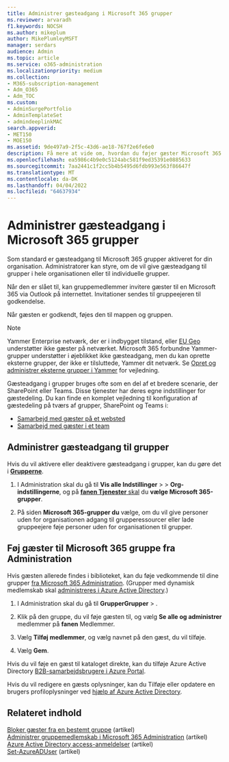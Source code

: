 ```yaml
---
title: Administrer gæsteadgang i Microsoft 365 grupper
ms.reviewer: arvaradh
f1.keywords: NOCSH
ms.author: mikeplum
author: MikePlumleyMSFT
manager: serdars
audience: Admin
ms.topic: article
ms.service: o365-administration
ms.localizationpriority: medium
ms.collection:
- M365-subscription-management
- Adm_O365
- Adm_TOC
ms.custom:
- AdminSurgePortfolio
- AdminTemplateSet
- admindeeplinkMAC
search.appverid:
- MET150
- MOE150
ms.assetid: 9de497a9-2f5c-43d6-ae18-767f2e6fe6e0
description: Få mere at vide om, hvordan du føjer gæster Microsoft 365 gruppe, får vist gæster og bruger PowerShell til at kontrollere gæsteadgang.
ms.openlocfilehash: ea5986c4b9e0c5124abc581f9ed35391e0885633
ms.sourcegitcommit: 7aa2441c1f2cc5b4b5495d6fdb993e563f86647f
ms.translationtype: MT
ms.contentlocale: da-DK
ms.lasthandoff: 04/04/2022
ms.locfileid: "64637934"
---
```

# <a name="manage-guest-access-in-microsoft-365-groups"></a>Administrer gæsteadgang i Microsoft 365 grupper

Som standard er gæsteadgang til Microsoft 365 grupper aktiveret for din organisation. Administratorer kan styre, om de vil give gæsteadgang til grupper i hele organisationen eller til individuelle grupper.

Når den er slået til, kan gruppemedlemmer invitere gæster til en Microsoft 365 via Outlook på internettet. Invitationer sendes til gruppeejeren til godkendelse.

Når gæsten er godkendt, føjes den til mappen og gruppen.

> [!Note]
> Yammer Enterprise netværk, der er i indbygget tilstand, eller [EU Geo](/yammer/manage-security-and-compliance/manage-data-compliance) understøtter ikke gæster på netværket.
> Microsoft 365 forbundne Yammer-grupper understøtter i øjeblikket ikke gæsteadgang, men du kan oprette eksterne grupper, der ikke er tilsluttede, Yammer dit netværk. Se [Opret og administrer eksterne grupper i Yammer](/yammer/work-with-external-users/create-and-manage-external-groups) for vejledning.

Gæsteadgang i grupper bruges ofte som en del af et bredere scenarie, der SharePoint eller Teams. Disse tjenester har deres egne indstillinger for gæstedeling. Du kan finde en komplet vejledning til konfiguration af gæstedeling på tværs af grupper, SharePoint og Teams i:

- [Samarbejd med gæster på et websted](../../solutions/collaborate-in-site.md)
- [Samarbejd med gæster i et team](../../solutions/collaborate-as-team.md)

## <a name="manage-groups-guest-access"></a>Administrer gæsteadgang til grupper

Hvis du vil aktivere eller deaktivere gæsteadgang i grupper, kan du gøre det i <a href="https://go.microsoft.com/fwlink/p/?linkid=2052855" target="_blank">**Grupperne**</a>.

1. I Administration skal du gå til **Vis alle Indstillinger** \>  \> **Org-indstillingerne**, og på <a href="https://go.microsoft.com/fwlink/p/?linkid=2053743" target="_blank">**fanen Tjenester** skal</a> du **vælge Microsoft 365-grupper**.
  
2. På siden **Microsoft 365-grupper du** vælge, om du vil give personer uden for organisationen adgang til grupperessourcer eller lade gruppeejere føje personer uden for organisationen til grupper.

## <a name="add-guests-to-a-microsoft-365-group-from-the-admin-center"></a>Føj gæster til Microsoft 365 gruppe fra Administration

Hvis gæsten allerede findes i biblioteket, kan du føje vedkommende til dine grupper <a href="https://go.microsoft.com/fwlink/p/?linkid=2052855" target="_blank">fra Microsoft 365 Administration</a>. (Grupper med dynamisk medlemskab skal [administreres i Azure Active Directory](/azure/active-directory/enterprise-users/groups-create-rule).)
  
1. I Administration skal du gå til **GrupperGrupper** > .<a href="https://go.microsoft.com/fwlink/p/?linkid=2052855" target="_blank"></a>
  
2. Klik på den gruppe, du vil føje gæsten til, og vælg **Se alle og administrer** medlemmer på **fanen** Medlemmer. 
  
4. Vælg **Tilføj medlemmer**, og vælg navnet på den gæst, du vil tilføje.
    
5. Vælg **Gem**.

Hvis du vil føje en gæst til kataloget direkte, kan du tilføje Azure Active Directory [B2B-samarbejdsbrugere i Azure Portal](/azure/active-directory/b2b/add-users-administrator).

Hvis du vil redigere en gæsts oplysninger, kan du Tilføje eller opdatere en brugers profiloplysninger ved [hjælp af Azure Active Directory](/azure/active-directory/fundamentals/active-directory-users-profile-azure-portal).

## <a name="related-content"></a>Relateret indhold

[Bloker gæster fra en bestemt gruppe](../../solutions/per-group-guest-access.md) (artikel)\
[Administrer gruppemedlemskab i Microsoft 365 Administration](add-or-remove-members-from-groups.md) (artikel)\
[Azure Active Directory access-anmeldelser](/azure/active-directory/active-directory-azure-ad-controls-perform-access-review) (artikel)\
[Set-AzureADUser](/powershell/module/azuread/set-azureaduser) (artikel)
